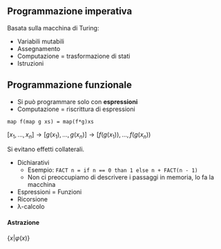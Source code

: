 ## Programmazione imperativa

Basata sulla macchina di Turing:
- Variabili mutabili 
- Assegnamento
- Computazione = trasformazione di stati
- Istruzioni

## Programmazione funzionale

- Si può programmare solo con **espressioni**
- Computazione = riscrittura di espressioni

`map f(map g xs) = map(f*g)xs`

$[x_1,...,x_n] \rightarrow [g(x_1),...,g(x_n)] \rightarrow [f(g(x_1)),...,f(g(x_n))$

Si evitano effetti collaterali.

- Dichiarativi
	- Esempio: `FACT n = if n == 0 than 1 else n + FACT(n - 1)`
	- Non ci preoccupiamo di descrivere i passaggi in memoria, lo fa la macchina
- Espressioni = Funzioni
- Ricorsione
- λ-calcolo



#### Astrazione
$\{x|\varphi (x)\}$
